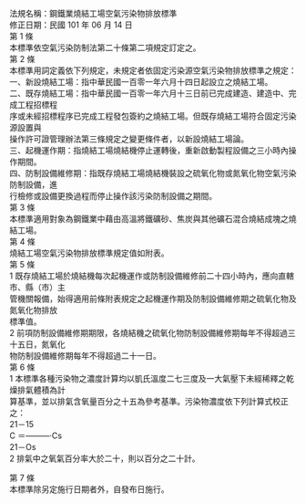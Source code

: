 法規名稱：鋼鐵業燒結工場空氣污染物排放標準  
修正日期：民國 101 年 06 月 14 日  
第 1 條  
本標準依空氣污染防制法第二十條第二項規定訂定之。  
第 2 條  
本標準用詞定義依下列規定，未規定者依固定污染源空氣污染物排放標準之規定：  
一、新設燒結工場：指中華民國一百零一年六月十四日起設立之燒結工場。  
二、既存燒結工場：指中華民國一百零一年六月十三日前已完成建造、建造中、完成工程招標程  
序或未經招標程序已完成工程發包簽約之燒結工場。但既存燒結工場符合固定污染源設置與  
操作許可證管理辦法第三條規定之變更條件者，以新設燒結工場論。  
三、起機運作期：指燒結工場燒結機停止運轉後，重新啟動製程設備之三小時內操作期間。  
四、防制設備維修期：指既存燒結工場燒結機裝設之硫氧化物或氮氧化物空氣污染防制設備，進  
行檢修或設備更換過程而停止操作該污染防制設備之期間。  
第 3 條  
本標準適用對象為鋼鐵業中藉由高溫將鐵礦砂、焦炭與其他礦石混合燒結成塊之燒結工場。  
第 4 條  
燒結工場空氣污染物排放標準規定值如附表。  
第 5 條  
1 既存燒結工場於燒結機每次起機運作或防制設備維修前二十四小時內，應向直轄市、縣（市）主  
管機關報備，始得適用前條附表規定之起機運作期及防制設備維修期之硫氧化物及氮氧化物排放  
標準值。  
2 前項防制設備維修期期限，各燒結機之硫氧化物防制設備維修期每年不得超過三十五日，氮氧化  
物防制設備維修期每年不得超過二十一日。  
第 6 條  
1 本標準各種污染物之濃度計算均以凱氏溫度二七三度及一大氣壓下未經稀釋之乾燥排氣體積為計  
算基準，並以排氣含氧量百分之十五為參考基準。污染物濃度依下列計算式校正之：  
21－15  
C ＝———‧Cs  
21－Os  
2 排氣中之氧氣百分率大於二十，則以百分之二十計。  


第 7 條  
本標準除另定施行日期者外，自發布日施行。  


